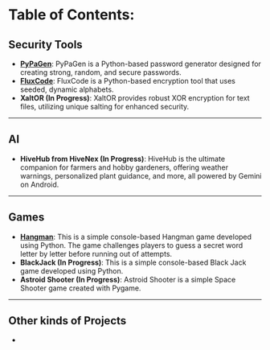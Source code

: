 # Table of Contents:

## Security Tools

  * **[PyPaGen](https://github.com/EkkoN7/Portfolio/blob/main/PyPaGen.md)**: PyPaGen is a Python-based password generator designed for creating strong, random, and secure passwords.
  * **[FluxCode](https://github.com/EkkoN7/Portfolio/blob/main/FluxCode.md)**: FluxCode is a Python-based encryption tool that uses seeded, dynamic alphabets.
  * **XaltOR (In Progress)**: XaltOR provides robust XOR encryption for text files, utilizing unique salting for enhanced security.

-----

## AI

* **HiveHub from HiveNex (In Progress)**: HiveHub is the ultimate companion for farmers and hobby gardeners, offering weather warnings, personalized plant guidance, and more, all powered by Gemini on Android.

-----

## Games

  * **[Hangman](https://github.com/EkkoN7/Portfolio/blob/main/Hangman.md)**: This is a simple console-based Hangman game developed using Python. The game challenges players to guess a secret word letter by letter before running out of attempts.
  *  **BlackJack (In Progress)**: This is a simple console-based Black Jack game developed using Python.
* **Astroid Shooter (In Progress)**: Astroid Shooter is a simple Space Shooter game created with Pygame.
-----

## Other kinds of Projects

-
